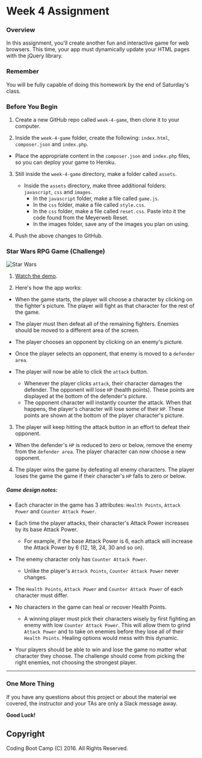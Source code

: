 # Week 4 Assignment

### Overview
In this assignment, you'll create another fun and interactive game for web browsers. This time, your app must dynamically update your HTML pages with the jQuery library.

### Remember

You will be fully capable of doing this homework by the end of Saturday's class.

### Before You Begin

1. Create a new GitHub repo called `week-4-game`, then clone it to your computer.

2. Inside the `week-4-game` folder, create the following: `index.html`, `composer.json` and `index.php`.
  * Place the appropriate content in the `composer.json` and `index.php` files, so you can deploy your game to Heroku.

3. Still inside the `week-4-game` directory, make a folder called `assets`.
    * Inside the `assets` directory, make three additional folders: `javascript`, `css` and `images`.
      * In the `javascript` folder, make a file called `game.js`.
      * In the `css` folder, make a file called `style.css`.
      * In the `css` folder, make a file called `reset.css`. Paste into it the code found from the Meyerweb Reset.
      * In the images folder, save any of the images you plan on using.

4. Push the above changes to GitHub.

### Star Wars RPG Game (Challenge)
![Star Wars](Images/2-StarWars.jpg)

1. [Watch the demo](homework_demos/starwars_demo.mp4).

2. Here's how the app works:

  * When the game starts, the player will choose a character by clicking on the fighter's picture. The player will fight as that character for the rest of the game.

  * The player must then defeat all of the remaining fighters. Enemies should be moved to a different area of the screen.

  * The player chooses an opponent by clicking on an enemy's picture.

  * Once the player selects an opponent, that enemy is moved to a `defender area`.

  * The player will now be able to click the `attack` button.
    * Whenever the player clicks `attack`, their character damages the defender. The opponent will lose `HP` (health points). These points are displayed at the bottom of the defender's picture.
    * The opponent character will instantly counter the attack. When that happens, the player's character will lose some of their `HP`. These points are shown at the bottom of the player character's picture.

3. The player will keep hitting the attack button in an effort to defeat their opponent.
  * When the defender's `HP` is reduced to zero or below, remove the enemy from the `defender area`. The player character can now choose a new opponent.

4. The player wins the game by defeating all enemy characters. The player loses the game the game if their character's `HP` falls to zero or below.

##### Game design notes:
* Each character in the game has 3 attributes: `Health Points`, `Attack Power` and `Counter Attack Power`.

* Each time the player attacks, their character's Attack Power increases by its base Attack Power.
  * For example, if the base Attack Power is 6, each attack will increase the Attack Power by 6 (12, 18, 24, 30 and so on).
* The enemy character only has `Counter Attack Power`.
  * Unlike the player's `Attack Points`, `Counter Attack Power` never changes.

* The `Health Points`, `Attack Power` and `Counter Attack Power` of each character must differ.

* No characters in the game can heal or recover Health Points.
  * A winning player must pick their characters wisely by first fighting an enemy with low `Counter Attack Power`. This will allow them to grind `Attack Power` and to take on enemies before they lose all of their `Health Points`. Healing options would mess with this dynamic.

* Your players should be able to win and lose the game no matter what character they choose. The challenge should come from picking the right enemies, not choosing the strongest player.

-------
### One More Thing
If you have any questions about this project or about the material we covered, the instructor and your TAs are only a Slack message away.

**Good Luck!**

## Copyright
Coding Boot Camp (C) 2016. All Rights Reserved.
